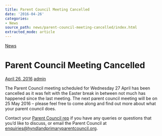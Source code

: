 ```yaml
---
title: Parent Council Meeting Cancelled
date: '2016-04-26'
categories:
- News
source_path: news/parent-council-meeting-cancelled/index.html
extracted_mode: article
---
```

[News](/news/)

# Parent Council Meeting Cancelled

[April 26, 2016](/news/parent-council-meeting-cancelled/) [admin](author/admin/)

The Parent Council meeting scheduled for Wednesday 27 April has been cancelled as it was felt with the Easter break in between not much has happened since the last meeting. The next parent council meeting will be on 25 May 2016 – please feel free to come along and find out more about what your parent council does.

Contact your [Parent Council rep](contact-us/) if you have any queries or questions that you’d like to discuss, or email the Parent Council at [enquiries@hyndlandprimaryparentcouncil.org](mailto:enquiries@hyndlandprimaryparentcouncil.org).
